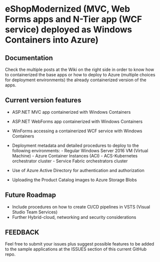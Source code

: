 # eShopModernized (MVC, Web Forms apps and N-Tier app (WCF service) deployed as Windows Containers into Azure)

## Documentation
Check the multiple posts at the Wiki on the right side in order to know how to containerized the base apps or how to deploy to Azure (multiple choices for deployment environments) the already containerized version of the apps.

## Current version features

- ASP.NET MVC app containerized with Windows Containers
- ASP.NET WebForms app containerized with Windows Containers
- WinForms accessing a containerized WCF service with Windows Containers
- Deployment metadata and detailed procedures to deploy to the following environments:
        - Regular Windows Server 2016 VM (Virtual Machine)
        - Azure Container Instances (ACI)
        - ACS-Kubernetes orchestrator cluster
        - Service Fabric orchestrators cluster

- Use of Azure Active Directory for authentication and authorization
- Uploading the Product Catalog images to Azure Storage Blobs

## Future Roadmap
- Include procedures on how to create CI/CD pipelines in VSTS (Visual Studio Team Services) 
- Further Hybrid-cloud, networking and security considerations

## FEEDBACK
Feel free to submit your issues plus suggest possible features to be added to the sample applications at the ISSUES section of this current GitHub repo.
